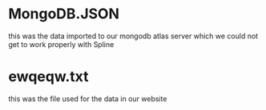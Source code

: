 # MongoDB.JSON
this was the data imported to our mongodb atlas server which we could not get to work properly with Spline
# ewqeqw.txt
this was the file used for the data in our website
